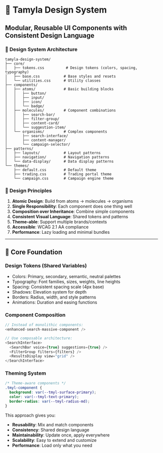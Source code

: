 # 🎨 Tamyla Design System
## Modular, Reusable UI Components with Consistent Design Language

### 📐 **Design System Architecture**

```
tamyla-design-system/
├── core/
│   ├── tokens.css          # Design tokens (colors, spacing, typography)
│   ├── base.css           # Base styles and resets
│   └── utilities.css      # Utility classes
├── components/
│   ├── atoms/             # Basic building blocks
│   │   ├── button/
│   │   ├── input/
│   │   ├── icon/
│   │   └── badge/
│   ├── molecules/         # Component combinations
│   │   ├── search-bar/
│   │   ├── filter-group/
│   │   ├── content-card/
│   │   └── suggestion-item/
│   └── organisms/         # Complex components
│       ├── search-interface/
│       ├── content-manager/
│       └── campaign-selector/
├── patterns/
│   ├── layouts/           # Layout patterns
│   ├── navigation/        # Navigation patterns
│   └── data-display/      # Data display patterns
└── themes/
    ├── default.css        # Default theme
    ├── trading.css        # Trading portal theme
    └── campaign.css       # Campaign engine theme
```

### 🎯 **Design Principles**

1. **Atomic Design**: Build from atoms → molecules → organisms
2. **Single Responsibility**: Each component does one thing well
3. **Composition over Inheritance**: Combine simple components
4. **Consistent Visual Language**: Shared tokens and patterns
5. **Theme-able**: Support multiple brands/contexts
6. **Accessible**: WCAG 2.1 AA compliance
7. **Performance**: Lazy loading and minimal bundles

---

## 🔧 **Core Foundation**

### **Design Tokens (Shared Variables)**
- Colors: Primary, secondary, semantic, neutral palettes
- Typography: Font families, sizes, weights, line heights
- Spacing: Consistent spacing scale (4px base)
- Shadows: Elevation system for depth
- Borders: Radius, width, and style patterns
- Animations: Duration and easing functions

### **Component Composition**
```javascript
// Instead of monolithic components:
<enhanced-search-massive-component />

// Use composable architecture:
<SearchInterface>
  <SearchBar voice={true} suggestions={true} />
  <FilterGroup filters={filters} />
  <ResultsDisplay view="grid" />
</SearchInterface>
```

### **Theming System**
```css
/* Theme-aware components */
.tmyl-component {
  background: var(--tmyl-surface-primary);
  color: var(--tmyl-text-primary);
  border-radius: var(--tmyl-radius-md);
}
```

This approach gives you:
- **Reusability**: Mix and match components
- **Consistency**: Shared design language
- **Maintainability**: Update once, apply everywhere
- **Scalability**: Easy to extend and customize
- **Performance**: Load only what you need
